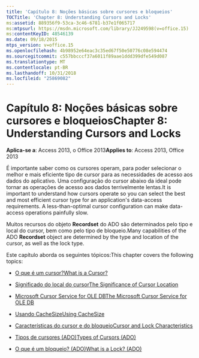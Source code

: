 ```yaml
---
title: 'Capítulo 8: Noções básicas sobre cursores e bloqueios'
TOCTitle: 'Chapter 8: Understanding Cursors and Locks'
ms:assetid: 889356f9-53ca-3c46-6781-b37e1f065717
ms:mtpsurl: https://msdn.microsoft.com/library/JJ249598(v=office.15)
ms:contentKeyID: 48546139
ms.date: 09/18/2015
mtps_version: v=office.15
ms.openlocfilehash: 4b98952e64eac3c35ed67f50e50776c08e594474
ms.sourcegitcommit: c557bbcccf37a6011f89aae1ddd399dfe549d087
ms.translationtype: MT
ms.contentlocale: pt-BR
ms.lasthandoff: 10/31/2018
ms.locfileid: "25869082"
---
```

# <a name="chapter-8-understanding-cursors-and-locks"></a><span data-ttu-id="d87a4-102">Capítulo 8: Noções básicas sobre cursores e bloqueios</span><span class="sxs-lookup"><span data-stu-id="d87a4-102">Chapter 8: Understanding Cursors and Locks</span></span>


<span data-ttu-id="d87a4-103">**Aplica-se a**: Access 2013, o Office 2013</span><span class="sxs-lookup"><span data-stu-id="d87a4-103">**Applies to**: Access 2013, Office 2013</span></span>

<span data-ttu-id="d87a4-p101">É importante saber como os cursores operam, para poder selecionar o melhor e mais eficiente tipo de cursor para as necessidades de acesso aos dados do aplicativo. Uma configuração do cursor abaixo da ideal pode tornar as operações de acesso aos dados terrivelmente lentas.</span><span class="sxs-lookup"><span data-stu-id="d87a4-p101">It is important to understand how cursors operate so you can select the best and most efficient cursor type for an application's data-access requirements. A less-than-optimal cursor configuration can make data-access operations painfully slow.</span></span>

<span data-ttu-id="d87a4-106">Muitos recursos do objeto **Recordset** do ADO são determinados pelo tipo e local do cursor, bem como pelo tipo de bloqueio.</span><span class="sxs-lookup"><span data-stu-id="d87a4-106">Many capabilities of the ADO **Recordset** object are determined by the type and location of the cursor, as well as the lock type.</span></span>

<span data-ttu-id="d87a4-107">Este capítulo aborda os seguintes tópicos:</span><span class="sxs-lookup"><span data-stu-id="d87a4-107">This chapter covers the following topics:</span></span>

- [<span data-ttu-id="d87a4-108">O que é um cursor?</span><span class="sxs-lookup"><span data-stu-id="d87a4-108">What is a Cursor?</span></span>](what-is-a-cursor.md)

- [<span data-ttu-id="d87a4-109">Significado do local do cursor</span><span class="sxs-lookup"><span data-stu-id="d87a4-109">The Significance of Cursor Location</span></span>](the-significance-of-cursor-location.md)

- [<span data-ttu-id="d87a4-110">Microsoft Cursor Service for OLE DB</span><span class="sxs-lookup"><span data-stu-id="d87a4-110">The Microsoft Cursor Service for OLE DB</span></span>](the-microsoft-cursor-service-for-ole-db.md)

- [<span data-ttu-id="d87a4-111">Usando CacheSize</span><span class="sxs-lookup"><span data-stu-id="d87a4-111">Using CacheSize</span></span>](using-cachesize.md)

- [<span data-ttu-id="d87a4-112">Características do cursor e do bloqueio</span><span class="sxs-lookup"><span data-stu-id="d87a4-112">Cursor and Lock Characteristics</span></span>](cursor-and-lock-characteristics.md)

- [<span data-ttu-id="d87a4-113">Tipos de cursores (ADO)</span><span class="sxs-lookup"><span data-stu-id="d87a4-113">Types of Cursors (ADO)</span></span>](types-of-cursors.md)

- [<span data-ttu-id="d87a4-114">O que é um bloqueio? (ADO)</span><span class="sxs-lookup"><span data-stu-id="d87a4-114">What is a Lock? (ADO)</span></span>](what-is-a-lock.md)


